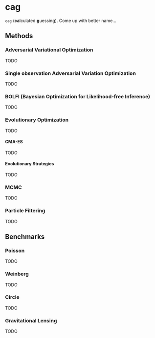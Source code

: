 # cag

`cag` (**ca**lculated **g**uessing). Come up with better name...

## Methods

### Adversarial Variational Optimization

TODO

### Single observation Adversarial Variation Optimization

TODO

### BOLFI (Bayesian Optimization for Likelihood-free Inference)

TODO

### Evolutionary Optimization

TODO

#### CMA-ES

TODO

#### Evolutionary Strategies

TODO

### MCMC

TODO

### Particle Filtering

TODO

## Benchmarks

### Poisson

TODO

### Weinberg

TODO

### Circle

TODO

### Gravitational Lensing

TODO
